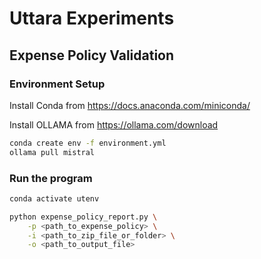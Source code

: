 # Uttara Experiments

## Expense Policy Validation

### Environment Setup 

Install Conda from https://docs.anaconda.com/miniconda/

Install OLLAMA from https://ollama.com/download

```bash
conda create env -f environment.yml
ollama pull mistral
```

### Run the program

```bash
conda activate utenv

python expense_policy_report.py \
    -p <path_to_expense_policy> \
    -i <path_to_zip_file_or_folder> \
    -o <path_to_output_file>
```
